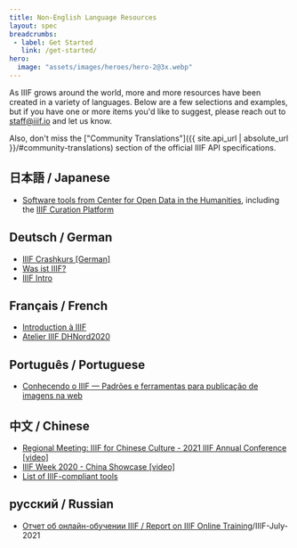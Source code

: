 ```yaml
---
title: Non-English Language Resources
layout: spec
breadcrumbs:
 - label: Get Started
   link: /get-started/
hero:
  image: "assets/images/heroes/hero-2@3x.webp"
---
```


As IIIF grows around the world, more and more resources have been created in a variety of languages. Below are a few selections and examples, but if you have one or more items you'd like to suggest, please reach out to <staff@iiif.io> and let us know.

Also, don't miss the ["Community Translations"]({{ site.api_url | absolute_url }}/#community-translations) section of the official IIIF API specifications.


## 日本語 / Japanese
- [Software tools from Center for Open Data in the Humanities](http://codh.rois.ac.jp/software/index.html.ja), including the [IIIF Curation Platform](http://codh.rois.ac.jp/icp/index.html.ja)

## Deutsch / German

- [IIIF Crashkurs [German] ](https://pieckh.github.io/IIIF-Crashkurs/IIIF-Crashkurs/?mc_cid=c8cc01e228&mc_eid=UNIQID)
- [Was ist IIIF?](https://www.youtube.com/playlist?list=PLxDekeBVQtVJeRqoTgsif7fJki2X96O-1)
- [IIIF Intro](https://drive.google.com/file/d/1PQAuaTbkPzmJOMDxtihyS0-gbUtTTcDC/view)

## Français / French

- [Introduction à IIIF](https://doc.biblissima.fr/introduction-iiif)
- [Atelier IIIF DHNord2020](https://github.com/regisrob/Atelier_IIIF_Conference_DHNord_2020)


##  Português / Portuguese

- [Conhecendo o IIIF — Padrões e ferramentas para publicação de imagens na web](https://medium.com/ecologiadigital/conhecendo-o-iiif-padr%C3%B5es-e-ferramentas-para-publica%C3%A7%C3%A3o-de-imagens-na-web-a62af62a1b36)

## 中文 / Chinese

- [Regional Meeting: IIIF for Chinese Culture - 2021 IIIF Annual Conference [video]](https://www.youtube.com/watch?v=Bh21b1pBLzE)
- [IIIF Week 2020 - China Showcase [video]](https://www.youtube.com/watch?v=F01VY4St76U)
- [List of IIIF-compliant tools](https://www.yuque.com/iiifchina/df4qfk/gog6h7])


## русский / Russian

- [Отчет об онлайн-обучении IIIF / Report on IIIF Online Training](https://www.beautiful.ai/player/-MfiQLZf_6WUKeNfTtGl)/IIIF-July-2021
